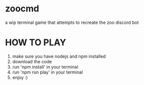 # zoocmd
a wip terminal game that attempts to recreate the zoo discord bot

# HOW TO PLAY
1) make sure you have nodejs and npm installed
2) download the code
3) run 'npm install' in your terminal
4) run 'npm run play' in your terminal
5) enjoy :)
